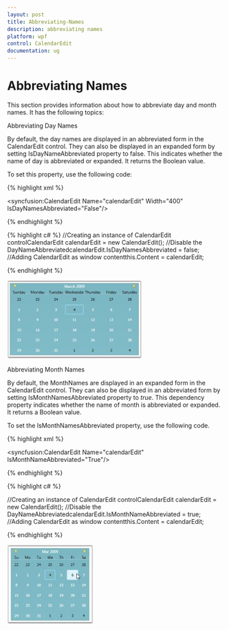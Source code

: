 ```yaml
---
layout: post
title: Abbreviating-Names
description: abbreviating names
platform: wpf
control: CalendarEdit
documentation: ug
---
```


# Abbreviating Names

This section provides information about how to abbreviate day and month names. It has the following topics:

Abbreviating Day Names

By default, the day names are displayed in an abbreviated form in the CalendarEdit control. They can also be displayed in an expanded form by setting IsDayNameAbbreviated property to false. This indicates whether the name of day is abbreviated or expanded. It returns the Boolean value. 

To set this property, use the following code:

{% highlight xml %}

<!-- Adding calendar with day name expanded-->
<syncfusion:CalendarEdit Name="calendarEdit" Width="400" IsDayNamesAbbreviated="False"/>

{% endhighlight %}



{% highlight c# %}
//Creating an instance of CalendarEdit controlCalendarEdit calendarEdit = new CalendarEdit();
//Disable the DayNameAbbreviatedcalendarEdit.IsDayNamesAbbreviated = false; 
//Adding CalendarEdit as window contentthis.Content = calendarEdit;

{% endhighlight %}

![](Abbreviating-Names_images/Abbreviating-Names_img1.jpeg)




Abbreviating Month Names

By default, the MonthNames are displayed in an expanded form in the CalendarEdit control. They can also be displayed in an abbreviated form by setting IsMonthNamesAbbreviated property to _true_. This dependency property indicates whether the name of month is abbreviated or expanded. It returns a Boolean value.

To set the IsMonthNamesAbbreviated property, use the following code.

{% highlight xml %}

<!-- Adding calendar with month name been abbreviated -->
<syncfusion:CalendarEdit Name="calendarEdit" IsMonthNameAbbreviated="True"/>

{% endhighlight %}


{% highlight c# %}

//Creating an instance of CalendarEdit controlCalendarEdit calendarEdit = new CalendarEdit();
//Disable the DayNameAbbreviatedcalendarEdit.IsMonthNameAbbreviated = true;
//Adding CalendarEdit as window contentthis.Content = calendarEdit;

{% endhighlight %}


![](Abbreviating-Names_images/Abbreviating-Names_img2.jpeg)


